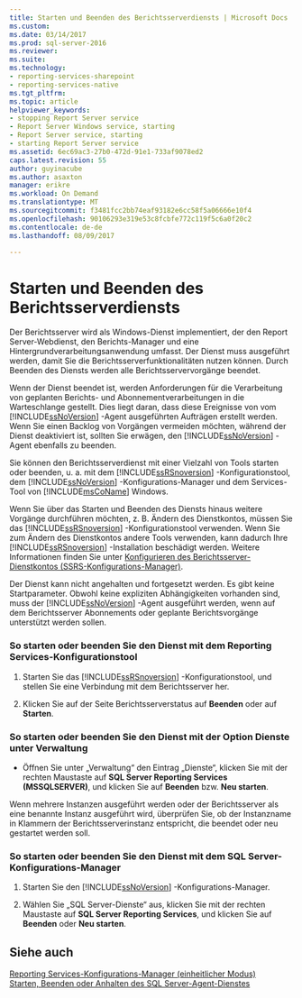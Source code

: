 ```yaml
---
title: Starten und Beenden des Berichtsserverdiensts | Microsoft Docs
ms.custom: 
ms.date: 03/14/2017
ms.prod: sql-server-2016
ms.reviewer: 
ms.suite: 
ms.technology:
- reporting-services-sharepoint
- reporting-services-native
ms.tgt_pltfrm: 
ms.topic: article
helpviewer_keywords:
- stopping Report Server service
- Report Server Windows service, starting
- Report Server service, starting
- starting Report Server service
ms.assetid: 6ec69ac3-27b0-472d-91e1-733af9078ed2
caps.latest.revision: 55
author: guyinacube
ms.author: asaxton
manager: erikre
ms.workload: On Demand
ms.translationtype: MT
ms.sourcegitcommit: f3481fcc2bb74eaf93182e6cc58f5a06666e10f4
ms.openlocfilehash: 90106293e319e53c8fcbfe772c119f5c6a0f20c2
ms.contentlocale: de-de
ms.lasthandoff: 08/09/2017

---
```

# <a name="start-and-stop-the-report-server-service"></a>Starten und Beenden des Berichtsserverdiensts
  Der Berichtsserver wird als Windows-Dienst implementiert, der den Report Server-Webdienst, den Berichts-Manager und eine Hintergrundverarbeitungsanwendung umfasst. Der Dienst muss ausgeführt werden, damit Sie die Berichtsserverfunktionalitäten nutzen können. Durch Beenden des Diensts werden alle Berichtsservervorgänge beendet.  
  
 Wenn der Dienst beendet ist, werden Anforderungen für die Verarbeitung von geplanten Berichts- und Abonnementverarbeitungen in die Warteschlange gestellt. Dies liegt daran, dass diese Ereignisse von vom [!INCLUDE[ssNoVersion](../../includes/ssnoversion-md.md)] -Agent ausgeführten Aufträgen erstellt werden. Wenn Sie einen Backlog von Vorgängen vermeiden möchten, während der Dienst deaktiviert ist, sollten Sie erwägen, den [!INCLUDE[ssNoVersion](../../includes/ssnoversion-md.md)] -Agent ebenfalls zu beenden.  
  
 Sie können den Berichtsserverdienst mit einer Vielzahl von Tools starten oder beenden, u.&nbsp;a. mit dem [!INCLUDE[ssRSnoversion](../../includes/ssrsnoversion-md.md)] -Konfigurationstool, dem [!INCLUDE[ssNoVersion](../../includes/ssnoversion-md.md)] -Konfigurations-Manager und dem Services-Tool von [!INCLUDE[msCoName](../../includes/msconame-md.md)] Windows.  
  
 Wenn Sie über das Starten und Beenden des Diensts hinaus weitere Vorgänge durchführen möchten, z.&nbsp;B. Ändern des Dienstkontos, müssen Sie das [!INCLUDE[ssRSnoversion](../../includes/ssrsnoversion-md.md)] -Konfigurationstool verwenden. Wenn Sie zum Ändern des Dienstkontos andere Tools verwenden, kann dadurch Ihre [!INCLUDE[ssRSnoversion](../../includes/ssrsnoversion-md.md)] -Installation beschädigt werden. Weitere Informationen finden Sie unter [Konfigurieren des Berichtsserver-Dienstkontos &#40;SSRS-Konfigurations-Manager&#41;](../../reporting-services/install-windows/configure-the-report-server-service-account-ssrs-configuration-manager.md).  
  
 Der Dienst kann nicht angehalten und fortgesetzt werden. Es gibt keine Startparameter. Obwohl keine expliziten Abhängigkeiten vorhanden sind, muss der [!INCLUDE[ssNoVersion](../../includes/ssnoversion-md.md)] -Agent ausgeführt werden, wenn auf dem Berichtsserver Abonnements oder geplante Berichtsvorgänge unterstützt werden sollen.  
  
### <a name="to-start-or-stop-the-service-using-the-reporting-services-configuration-tool"></a>So starten oder beenden Sie den Dienst mit dem Reporting Services-Konfigurationstool  
  
1.  Starten Sie das [!INCLUDE[ssRSnoversion](../../includes/ssrsnoversion-md.md)] -Konfigurationstool, und stellen Sie eine Verbindung mit dem Berichtsserver her.  
  
2.  Klicken Sie auf der Seite Berichtsserverstatus auf **Beenden** oder auf **Starten**.  
  
### <a name="to-start-or-stop-the-service-using-services-in-administrative-tools"></a>So starten oder beenden Sie den Dienst mit der Option Dienste unter Verwaltung  
  
-   Öffnen Sie unter „Verwaltung“ den Eintrag „Dienste“, klicken Sie mit der rechten Maustaste auf **SQL Server Reporting Services (MSSQLSERVER)**, und klicken Sie auf **Beenden** bzw. **Neu starten**.  
  
 Wenn mehrere Instanzen ausgeführt werden oder der Berichtsserver als eine benannte Instanz ausgeführt wird, überprüfen Sie, ob der Instanzname in Klammern der Berichtsserverinstanz entspricht, die beendet oder neu gestartet werden soll.  
  
### <a name="to-start-or-stop-the-service-using-sql-server-configuration-manager"></a>So starten oder beenden Sie den Dienst mit dem SQL Server-Konfigurations-Manager  
  
1.  Starten Sie den [!INCLUDE[ssNoVersion](../../includes/ssnoversion-md.md)] -Konfigurations-Manager.  
  
2.  Wählen Sie „SQL Server-Dienste“ aus, klicken Sie mit der rechten Maustaste auf **SQL Server Reporting Services**, und klicken Sie auf **Beenden** oder **Neu starten**.  
  
## <a name="see-also"></a>Siehe auch  
 [Reporting Services-Konfigurations-Manager &#40;einheitlicher Modus&#41;](../../reporting-services/install-windows/reporting-services-configuration-manager-native-mode.md)   
 [Starten, Beenden oder Anhalten des SQL Server-Agent-Dienstes](http://msdn.microsoft.com/library/c95a9759-dd30-4ab6-9ab0-087bb3bfb97c)  
  
  

